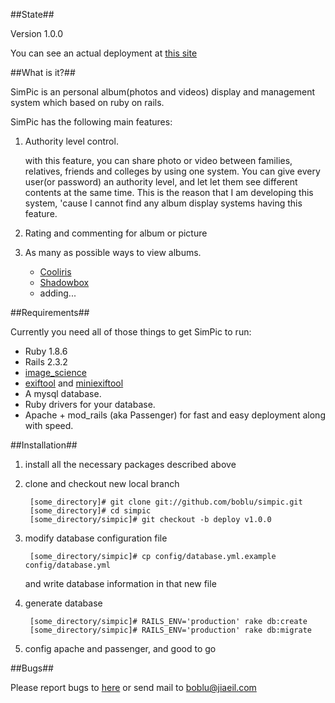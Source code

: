 ##State##

Version 1.0.0

You can see an actual deployment at [this site](http://pic.jiaeil.com:113)

##What is it?##

SimPic is an personal album(photos and videos) display and management system which based on ruby on rails.

SimPic has the following main features:

1. Authority level control.

	with this feature, you can share photo or video between families, relatives, friends and colleges by using one system. You can give every user(or password) an authority level, and let let them see different contents at the same time. This is the reason that I am developing this system, 'cause I cannot find any album display systems having this feature.

2. Rating and commenting for album or picture

3. As many as possible ways to view albums.

	* [Cooliris](http://www.cooliris.com)
	* [Shadowbox](http://www.shadowbox-js.com/)
	* adding...

##Requirements##

Currently you need all of those things to get SimPic to run:

* Ruby 1.8.6
* Rails 2.3.2
* [image_science](http://seattlerb.rubyforge.org/ImageScience.html)
* [exiftool](http://www.sno.phy.queensu.ca/~phil/exiftool/index.html) and [miniexiftool](http://miniexiftool.rubyforge.org/)
* A mysql database.
* Ruby drivers for your database.
* Apache + mod_rails (aka Passenger) for fast and easy deployment along with speed.

##Installation##

1. install all the necessary packages described above

2. clone and checkout new local branch

		[some_directory]# git clone git://github.com/boblu/simpic.git
		[some_directory]# cd simpic
		[some_directory/simpic]# git checkout -b deploy v1.0.0

3. modify database configuration file

		[some_directory/simpic]# cp config/database.yml.example config/database.yml

	and write database information in that new file

4. generate database

		[some_directory/simpic]# RAILS_ENV='production' rake db:create
		[some_directory/simpic]# RAILS_ENV='production' rake db:migrate

5. config apache and passenger, and good to go

##Bugs##

Please report bugs to [here](http://boblu.lighthouseapp.com/projects/24454-simpic/overview) or send mail to boblu@jiaeil.com